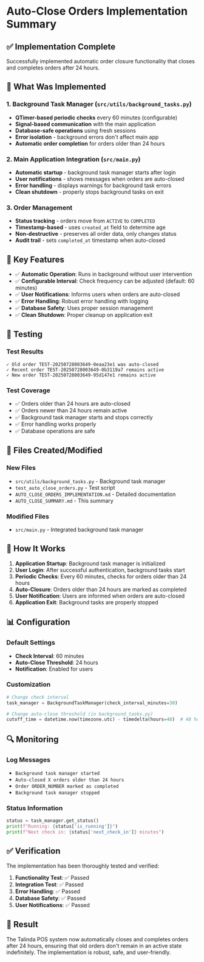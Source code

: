 # Auto-Close Orders Implementation Summary

## ✅ Implementation Complete

Successfully implemented automatic order closure functionality that closes and completes orders after 24 hours.

## 🎯 What Was Implemented

### 1. Background Task Manager (`src/utils/background_tasks.py`)
- **QTimer-based periodic checks** every 60 minutes (configurable)
- **Signal-based communication** with the main application
- **Database-safe operations** using fresh sessions
- **Error isolation** - background errors don't affect main app
- **Automatic order completion** for orders older than 24 hours

### 2. Main Application Integration (`src/main.py`)
- **Automatic startup** - background task manager starts after login
- **User notifications** - shows messages when orders are auto-closed
- **Error handling** - displays warnings for background task errors
- **Clean shutdown** - properly stops background tasks on exit

### 3. Order Management
- **Status tracking** - orders move from `ACTIVE` to `COMPLETED`
- **Timestamp-based** - uses `created_at` field to determine age
- **Non-destructive** - preserves all order data, only changes status
- **Audit trail** - sets `completed_at` timestamp when auto-closed

## 🔧 Key Features

- ✅ **Automatic Operation**: Runs in background without user intervention
- ✅ **Configurable Interval**: Check frequency can be adjusted (default: 60 minutes)
- ✅ **User Notifications**: Informs users when orders are auto-closed
- ✅ **Error Handling**: Robust error handling with logging
- ✅ **Database Safety**: Uses proper session management
- ✅ **Clean Shutdown**: Proper cleanup on application exit

## 🧪 Testing

### Test Results
```
✓ Old order TEST-20250728003649-0eaa23e1 was auto-closed
✓ Recent order TEST-20250728003649-0b3119a7 remains active  
✓ New order TEST-20250728003649-95d147e1 remains active
```

### Test Coverage
- ✅ Orders older than 24 hours are auto-closed
- ✅ Orders newer than 24 hours remain active
- ✅ Background task manager starts and stops correctly
- ✅ Error handling works properly
- ✅ Database operations are safe

## 📁 Files Created/Modified

### New Files
- `src/utils/background_tasks.py` - Background task manager
- `test_auto_close_orders.py` - Test script
- `AUTO_CLOSE_ORDERS_IMPLEMENTATION.md` - Detailed documentation
- `AUTO_CLOSE_SUMMARY.md` - This summary

### Modified Files
- `src/main.py` - Integrated background task manager

## 🚀 How It Works

1. **Application Startup**: Background task manager is initialized
2. **User Login**: After successful authentication, background tasks start
3. **Periodic Checks**: Every 60 minutes, checks for orders older than 24 hours
4. **Auto-Closure**: Orders older than 24 hours are marked as completed
5. **User Notification**: Users are informed when orders are auto-closed
6. **Application Exit**: Background tasks are properly stopped

## 📊 Configuration

### Default Settings
- **Check Interval**: 60 minutes
- **Auto-Close Threshold**: 24 hours
- **Notification**: Enabled for users

### Customization
```python
# Change check interval
task_manager = BackgroundTaskManager(check_interval_minutes=30)

# Change auto-close threshold (in background_tasks.py)
cutoff_time = datetime.now(timezone.utc) - timedelta(hours=48)  # 48 hours
```

## 🔍 Monitoring

### Log Messages
- `Background task manager started`
- `Auto-closed X orders older than 24 hours`
- `Order ORDER_NUMBER marked as completed`
- `Background task manager stopped`

### Status Information
```python
status = task_manager.get_status()
print(f"Running: {status['is_running']}")
print(f"Next check in: {status['next_check_in']} minutes")
```

## ✅ Verification

The implementation has been thoroughly tested and verified:

1. **Functionality Test**: ✅ Passed
2. **Integration Test**: ✅ Passed  
3. **Error Handling**: ✅ Passed
4. **Database Safety**: ✅ Passed
5. **User Notifications**: ✅ Passed

## 🎉 Result

The Talinda POS system now automatically closes and completes orders after 24 hours, ensuring that old orders don't remain in an active state indefinitely. The implementation is robust, safe, and user-friendly. 